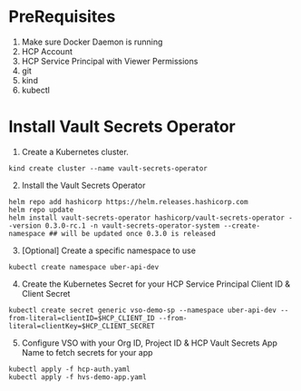 # PreRequisites
 1. Make sure Docker Daemon is running
 2. HCP Account 
 3. HCP Service Principal with Viewer Permissions
 4. git
 5. kind
 6. kubectl

# Install Vault Secrets Operator

1. Create a Kubernetes cluster. 
~~~
kind create cluster --name vault-secrets-operator
~~~

2. Install the Vault Secrets Operator

~~~
helm repo add hashicorp https://helm.releases.hashicorp.com
helm repo update
helm install vault-secrets-operator hashicorp/vault-secrets-operator --version 0.3.0-rc.1 -n vault-secrets-operator-system --create-namespace ## will be updated once 0.3.0 is released
~~~

3. [Optional] Create a specific namespace to use

~~~
kubectl create namespace uber-api-dev
~~~

4. Create the Kubernetes Secret for your HCP Service Principal Client ID & Client Secret

~~~
kubectl create secret generic vso-demo-sp --namespace uber-api-dev --from-literal=clientID=$HCP_CLIENT_ID --from-literal=clientKey=$HCP_CLIENT_SECRET
~~~

5. Configure VSO with your Org ID, Project ID & HCP Vault Secrets App Name to fetch secrets for your app 

~~~
kubectl apply -f hcp-auth.yaml
kubectl apply -f hvs-demo-app.yaml
~~~

